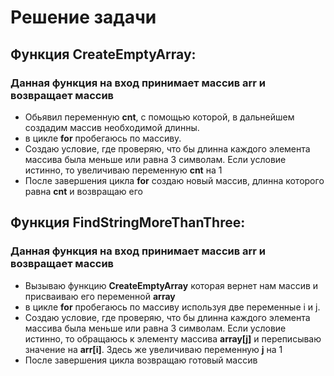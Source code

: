 # Решение задачи

## Функция CreateEmptyArray:
### Данная функция на вход принимает массив **arr** и возвращает массив
* Обьявил переменную **cnt**, с помощью которой, в дальнейшем создадим массив необходимой длинны.
* в цикле **for** пробегаюсь по массиву.
* Создаю условие, где проверяю, что бы длинна каждого элемента массива была меньше или равна 3 символам. Если условие истинно, то увеличиваю переменную **cnt** на 1
* После завершения цикла **for** создаю новый массив, длинна которого равна **cnt** и возвращаю его

## Функция FindStringMoreThanThree:
### Данная функция на вход принимает массив **arr** и возвращает массив
* Вызываю функцию **CreateEmptyArray** которая вернет нам массив и присваиваю его переменной **array**
* в цикле **for** пробегаюсь по массиву используя две переменные i и j.
* Создаю условие, где проверяю, что бы длинна каждого элемента массива была меньше или равна 3 символам. Если условие истинно, то обращаюсь к элементу массива **array[j]** и переписываю значение на **arr[i]**. Здесь же увеличиваю переменную **j** на 1
* После завершения цикла возвращаю готовый массив


